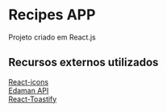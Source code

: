 # Recipes APP

Projeto criado em React.js

## Recursos externos utilizados
[React-icons](https://react-icons.github.io/react-icons/)\
[Edaman API](https://developer.edamam.com/)\
[React-Toastify](https://github.com/fkhadra/react-toastify)


